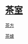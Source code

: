 # [茶室](/zh_tw/tea_room/README.md)

[茶方](/zh_tw/tea_room/tea_recipe.md)

[茶爐](/zh_tw/tea_room/tea_stove.md)

